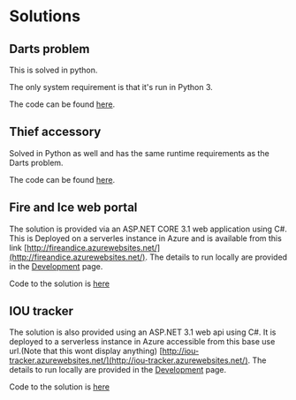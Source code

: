 # Solutions
## Darts problem
This is solved in python. 

The only system requirement is that it's run in Python 3.

The code can be found [here](darts.py).

## Thief accessory

Solved in Python as well and has the same runtime requirements as the Darts problem.

The code can be found [here](thief_accessory.py).

## Fire and Ice web portal

The solution is provided via an ASP.NET CORE 3.1 web application using C#. This is Deployed on a serverles instance in Azure and is available from this link [http://fireandice.azurewebsites.net/](http://fireandice.azurewebsites.net/). The details to run locally are provided in the [Development](Development.md) page.

Code to the solution is [here](web-projects/game-of-thrones)

## IOU tracker

The solution is also provided using an ASP.NET 3.1 web api  using C#. It is deployed to a serverless instance in Azure accessible from this base use url.(Note that this wont display anything) [http://iou-tracker.azurewebsites.net/](http://iou-tracker.azurewebsites.net/). The details to run locally are provided in the [Development](Development.md) page.

Code to the solution is [here](web-projects/IOUTracker)